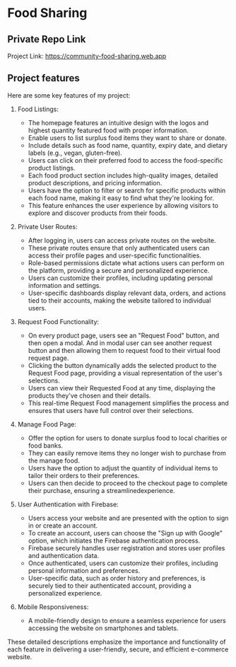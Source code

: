 # Food Sharing

## Private Repo Link
Project Link: [https://community-food-sharing.web.app ](https://community-food-sharing.web.app )



## Project features

Here are some key features of my project:

1. Food Listings:

    * The homepage features an intuitive design with the logos and highest quantity featured food with proper information.
    * Enable users to list surplus food items they want to share or donate.
    * Include details such as food name, quantity, expiry date, and dietary labels (e.g., vegan, gluten-free).
    * Users can click on their preferred food to access the food-specific product listings.
    * Each food product section includes high-quality images, detailed product descriptions, and pricing information.
    * Users have the option to filter or search for specific products within each food name, making it easy to find what they're looking for.
    * This feature enhances the user experience by allowing visitors to explore and discover products from their foods.

2. Private User Routes:

    * After logging in, users can access private routes on the website.
    * These private routes ensure that only authenticated users can access their profile pages and user-specific functionalities.
    * Role-based permissions dictate what actions users can perform on the platform, providing a secure and personalized experience.
    * Users can customize their profiles, including updating personal information and settings.
    * User-specific dashboards display relevant data, orders, and actions tied to their accounts, making the website tailored to individual users.


3. Request Food Functionality:

    * On every product page, users see an "Request Food" button, and then open a modal. And in modal user can see another request button and then allowing them to request food to their virtual food request page.
    * Clicking the button dynamically adds the selected product to the Request Food page, providing a visual representation of the user's selections.
    * Users can view their Requested Food at any time, displaying the products they've chosen and their details.
    * This real-time Request Food management simplifies the process and ensures that users have full control over their selections.


4. Manage Food Page:

    * Offer the option for users to donate surplus food to local charities or food banks.
    * They can easily remove items they no longer wish to purchase from the manage food.
    * Users have the option to adjust the quantity of individual items to tailor their orders to their preferences.
    * Users can then decide to proceed to the checkout page to complete their purchase, ensuring a streamlinedexperience.



5. User Authentication with Firebase:

    * Users access your website and are presented with the option to sign in or create an account.
    * To create an account, users can choose the "Sign up with Google" option, which initiates the Firebase authentication process.
    * Firebase securely handles user registration and stores user profiles and authentication data.
    * Once authenticated, users can customize their profiles, including personal information and preferences.
    * User-specific data, such as order history and preferences, is securely tied to their authenticated account, providing a personalized experience.


6. Mobile Responsiveness:

    * A mobile-friendly design to ensure a seamless experience for users accessing the website on smartphones and tablets.


These detailed descriptions emphasize the importance and functionality of each feature in delivering a user-friendly, secure, and efficient e-commerce website.
